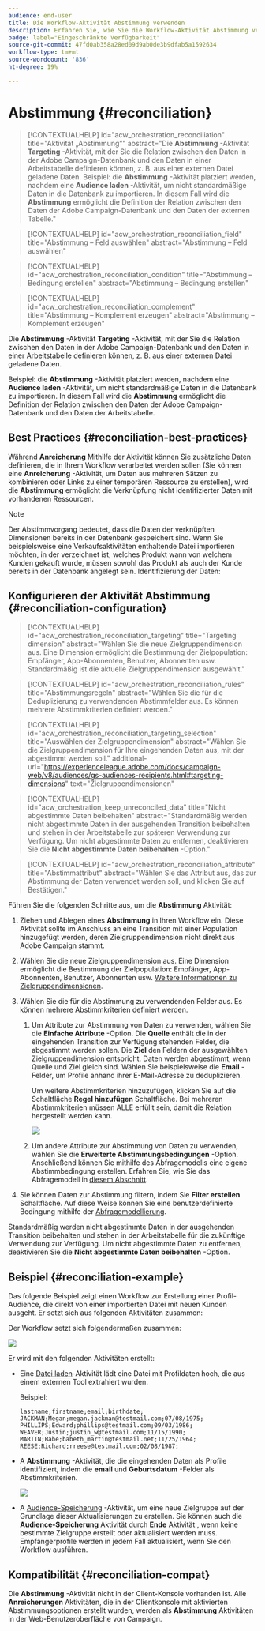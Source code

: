 ```yaml
---
audience: end-user
title: Die Workflow-Aktivität Abstimmung verwenden
description: Erfahren Sie, wie Sie die Workflow-Aktivität Abstimmung verwenden.
badge: label="Eingeschränkte Verfügbarkeit"
source-git-commit: 47fd0ab358a28ed09d9ab0de3b9dfab5a1592634
workflow-type: tm+mt
source-wordcount: '836'
ht-degree: 19%

---
```


# Abstimmung {#reconciliation}

>[!CONTEXTUALHELP]
>id="acw_orchestration_reconciliation"
>title="Aktivität „Abstimmung“"
>abstract="Die **Abstimmung** -Aktivität **Targeting** -Aktivität, mit der Sie die Relation zwischen den Daten in der Adobe Campaign-Datenbank und den Daten in einer Arbeitstabelle definieren können, z. B. aus einer externen Datei geladene Daten. Beispiel: die **Abstimmung** -Aktivität platziert werden, nachdem eine **Audience laden** -Aktivität, um nicht standardmäßige Daten in die Datenbank zu importieren. In diesem Fall wird die **Abstimmung** ermöglicht die Definition der Relation zwischen den Daten der Adobe Campaign-Datenbank und den Daten der externen Tabelle."

>[!CONTEXTUALHELP]
>id="acw_orchestration_reconciliation_field"
>title="Abstimmung – Feld auswählen"
>abstract="Abstimmung – Feld auswählen"

>[!CONTEXTUALHELP]
>id="acw_orchestration_reconciliation_condition"
>title="Abstimmung – Bedingung erstellen"
>abstract="Abstimmung – Bedingung erstellen"

>[!CONTEXTUALHELP]
>id="acw_orchestration_reconciliation_complement"
>title="Abstimmung – Komplement erzeugen"
>abstract="Abstimmung – Komplement erzeugen"

Die **Abstimmung** -Aktivität **Targeting** -Aktivität, mit der Sie die Relation zwischen den Daten in der Adobe Campaign-Datenbank und den Daten in einer Arbeitstabelle definieren können, z. B. aus einer externen Datei geladene Daten.

Beispiel: die **Abstimmung** -Aktivität platziert werden, nachdem eine **Audience laden** -Aktivität, um nicht standardmäßige Daten in die Datenbank zu importieren. In diesem Fall wird die **Abstimmung** ermöglicht die Definition der Relation zwischen den Daten der Adobe Campaign-Datenbank und den Daten der Arbeitstabelle.

## Best Practices {#reconciliation-best-practices}

Während **Anreicherung** Mithilfe der Aktivität können Sie zusätzliche Daten definieren, die in Ihrem Workflow verarbeitet werden sollen (Sie können eine **Anreicherung** -Aktivität, um Daten aus mehreren Sätzen zu kombinieren oder Links zu einer temporären Ressource zu erstellen), wird die **Abstimmung** ermöglicht die Verknüpfung nicht identifizierter Daten mit vorhandenen Ressourcen.

>[!NOTE]
>Der Abstimmvorgang bedeutet, dass die Daten der verknüpften Dimensionen bereits in der Datenbank gespeichert sind.  Wenn Sie beispielsweise eine Verkaufsaktivitäten enthaltende Datei importieren möchten, in der verzeichnet ist, welches Produkt wann von welchem Kunden gekauft wurde, müssen sowohl das Produkt als auch der Kunde bereits in der Datenbank angelegt sein. Identifizierung der Daten:

## Konfigurieren der Aktivität Abstimmung {#reconciliation-configuration}

>[!CONTEXTUALHELP]
>id="acw_orchestration_reconciliation_targeting"
>title="Targeting dimension"
>abstract="Wählen Sie die neue Zielgruppendimension aus. Eine Dimension ermöglicht die Bestimmung der Zielpopulation: Empfänger, App-Abonnenten, Benutzer, Abonnenten usw. Standardmäßig ist die aktuelle Zielgruppendimension ausgewählt."

>[!CONTEXTUALHELP]
>id="acw_orchestration_reconciliation_rules"
>title="Abstimmungsregeln"
>abstract="Wählen Sie die für die Deduplizierung zu verwendenden Abstimmfelder aus. Es können mehrere Abstimmkriterien definiert werden."

>[!CONTEXTUALHELP]
>id="acw_orchestration_reconciliation_targeting_selection"
>title="Auswählen der Zielgruppendimension"
>abstract="Wählen Sie die Zielgruppendimension für Ihre eingehenden Daten aus, mit der abgestimmt werden soll."
>additional-url="https://experienceleague.adobe.com/docs/campaign-web/v8/audiences/gs-audiences-recipients.html#targeting-dimensions" text="Zielgruppendimensionen"

>[!CONTEXTUALHELP]
>id="acw_orchestration_keep_unreconciled_data"
>title="Nicht abgestimmte Daten beibehalten"
>abstract="Standardmäßig werden nicht abgestimmte Daten in der ausgehenden Transition beibehalten und stehen in der Arbeitstabelle zur späteren Verwendung zur Verfügung. Um nicht abgestimmte Daten zu entfernen, deaktivieren Sie die **Nicht abgestimmte Daten beibehalten** -Option."

>[!CONTEXTUALHELP]
>id="acw_orchestration_reconciliation_attribute"
>title="Abstimmattribut"
>abstract="Wählen Sie das Attribut aus, das zur Abstimmung der Daten verwendet werden soll, und klicken Sie auf Bestätigen."

Führen Sie die folgenden Schritte aus, um die **Abstimmung** Aktivität:

1. Ziehen und Ablegen eines **Abstimmung** in Ihren Workflow ein. Diese Aktivität sollte im Anschluss an eine Transition mit einer Population hinzugefügt werden, deren Zielgruppendimension nicht direkt aus Adobe Campaign stammt.

1. Wählen Sie die neue Zielgruppendimension aus. Eine Dimension ermöglicht die Bestimmung der Zielpopulation: Empfänger, App-Abonnenten, Benutzer, Abonnenten usw. [Weitere Informationen zu Zielgruppendimensionen](../../audience/about-recipients.md#targeting-dimensions).

1. Wählen Sie die für die Abstimmung zu verwendenden Felder aus. Es können mehrere Abstimmkriterien definiert werden.

   1. Um Attribute zur Abstimmung von Daten zu verwenden, wählen Sie die **Einfache Attribute** -Option. Die **Quelle** enthält die in der eingehenden Transition zur Verfügung stehenden Felder, die abgestimmt werden sollen. Die **Ziel** den Feldern der ausgewählten Zielgruppendimension entspricht. Daten werden abgestimmt, wenn Quelle und Ziel gleich sind. Wählen Sie beispielsweise die **Email** -Felder, um Profile anhand ihrer E-Mail-Adresse zu deduplizieren.

      Um weitere Abstimmkriterien hinzuzufügen, klicken Sie auf die Schaltfläche **Regel hinzufügen** Schaltfläche. Bei mehreren Abstimmkriterien müssen ALLE erfüllt sein, damit die Relation hergestellt werden kann.

      ![](../assets/workflow-reconciliation-criteria.png)

   1. Um andere Attribute zur Abstimmung von Daten zu verwenden, wählen Sie die **Erweiterte Abstimmungsbedingungen** -Option. Anschließend können Sie mithilfe des Abfragemodells eine eigene Abstimmbedingung erstellen. Erfahren Sie, wie Sie das Abfragemodell in [diesem Abschnitt](../../query/query-modeler-overview.md).

1. Sie können Daten zur Abstimmung filtern, indem Sie **Filter erstellen** Schaltfläche. Auf diese Weise können Sie eine benutzerdefinierte Bedingung mithilfe der [Abfragemodellierung](../../query/query-modeler-overview.md).

Standardmäßig werden nicht abgestimmte Daten in der ausgehenden Transition beibehalten und stehen in der Arbeitstabelle für die zukünftige Verwendung zur Verfügung. Um nicht abgestimmte Daten zu entfernen, deaktivieren Sie die **Nicht abgestimmte Daten beibehalten** -Option.

## Beispiel {#reconciliation-example}

Das folgende Beispiel zeigt einen Workflow zur Erstellung einer Profil-Audience, die direkt von einer importierten Datei mit neuen Kunden ausgeht. Er setzt sich aus folgenden Aktivitäten zusammen:

Der Workflow setzt sich folgendermaßen zusammen:

![](../assets/workflow-reconciliation-sample-1.0.png)


Er wird mit den folgenden Aktivitäten erstellt:

* Eine [Datei laden](load-file.md)-Aktivität lädt eine Datei mit Profildaten hoch, die aus einem externen Tool extrahiert wurden.

  Beispiel:

  ```
  lastname;firstname;email;birthdate;
  JACKMAN;Megan;megan.jackman@testmail.com;07/08/1975;
  PHILLIPS;Edward;phillips@testmail.com;09/03/1986;
  WEAVER;Justin;justin_w@testmail.com;11/15/1990;
  MARTIN;Babe;babeth_martin@testmail.net;11/25/1964;
  REESE;Richard;rreese@testmail.com;02/08/1987;
  ```

* A **Abstimmung** -Aktivität, die die eingehenden Daten als Profile identifiziert, indem die **email** und **Geburtsdatum** -Felder als Abstimmkriterien.

  ![](../assets/workflow-reconciliation-sample-1.1.png)

* A [Audience-Speicherung](save-audience.md) -Aktivität, um eine neue Zielgruppe auf der Grundlage dieser Aktualisierungen zu erstellen. Sie können auch die **Audience-Speicherung** Aktivität durch **Ende** Aktivität , wenn keine bestimmte Zielgruppe erstellt oder aktualisiert werden muss. Empfängerprofile werden in jedem Fall aktualisiert, wenn Sie den Workflow ausführen.


## Kompatibilität {#reconciliation-compat}

Die **Abstimmung** -Aktivität nicht in der Client-Konsole vorhanden ist. Alle **Anreicherungen** Aktivitäten, die in der Clientkonsole mit aktivierten Abstimmungsoptionen erstellt wurden, werden als **Abstimmung** Aktivitäten in der Web-Benutzeroberfläche von Campaign.
